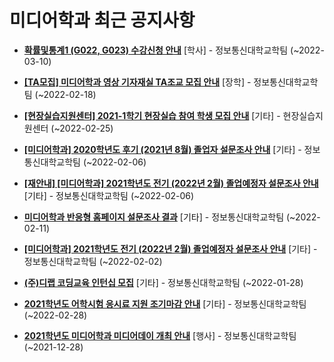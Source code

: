 # 미디어학과 최근 공지사항

* **[확률및통계1 (G022, G023) 수강신청 안내](https://media.ajou.ac.kr/media/board/board01.jsp?mode=view&amp;article_no=227867&amp;board_wrapper=%2Fmedia%2Fboard%2Fboard01.jsp&amp;pager.offset=0&amp;board_no=304)**
 [학사] - 정보통신대학교학팀 (~2022-03-10)

* **[[TA모집] 미디어학과 영상 기자재실 TA조교 모집 안내](https://media.ajou.ac.kr/media/board/board01.jsp?mode=view&amp;article_no=227807&amp;board_wrapper=%2Fmedia%2Fboard%2Fboard01.jsp&amp;pager.offset=0&amp;board_no=304)**
 [장학] - 정보통신대학교학팀 (~2022-02-18)

* **[[현장실습지원센터] 2021-1학기 현장실습 참여 학생 모집 안내](https://media.ajou.ac.kr/media/board/board01.jsp?mode=view&amp;article_no=227758&amp;board_wrapper=%2Fmedia%2Fboard%2Fboard01.jsp&amp;pager.offset=0&amp;board_no=304)**
 [기타] - 현장실습지원센터 (~2022-02-25)

* **[[미디어학과] 2020학년도 후기 (2021년 8월) 졸업자 설문조사 안내](https://media.ajou.ac.kr/media/board/board01.jsp?mode=view&amp;article_no=227718&amp;board_wrapper=%2Fmedia%2Fboard%2Fboard01.jsp&amp;pager.offset=0&amp;board_no=304)**
 [기타] - 정보통신대학교학팀 (~2022-02-06)

* **[[재안내] [미디어학과] 2021학년도 전기 (2022년 2월) 졸업예정자 설문조사 안내](https://media.ajou.ac.kr/media/board/board01.jsp?mode=view&amp;article_no=227717&amp;board_wrapper=%2Fmedia%2Fboard%2Fboard01.jsp&amp;pager.offset=0&amp;board_no=304)**
 [기타] - 정보통신대학교학팀 (~2022-02-06)

* **[미디어학과 반응형 홈페이지 설문조사 결과](https://media.ajou.ac.kr/media/board/board01.jsp?mode=view&amp;article_no=227620&amp;board_wrapper=%2Fmedia%2Fboard%2Fboard01.jsp&amp;pager.offset=0&amp;board_no=304)**
 [기타] - 정보통신대학교학팀 (~2022-02-11)

* **[[미디어학과] 2021학년도 전기 (2022년 2월) 졸업예정자 설문조사 안내](https://media.ajou.ac.kr/media/board/board01.jsp?mode=view&amp;article_no=227617&amp;board_wrapper=%2Fmedia%2Fboard%2Fboard01.jsp&amp;pager.offset=0&amp;board_no=304)**
 [기타] - 정보통신대학교학팀 (~2022-02-02)

* **[(주)디랩 코딩교육 인턴십 모집](https://media.ajou.ac.kr/media/board/board01.jsp?mode=view&amp;article_no=227516&amp;board_wrapper=%2Fmedia%2Fboard%2Fboard01.jsp&amp;pager.offset=0&amp;board_no=304)**
 [기타] - 정보통신대학교학팀 (~2022-01-28)

* **[2021학년도 어학시험 응시료 지원 조기마감 안내](https://media.ajou.ac.kr/media/board/board01.jsp?mode=view&amp;article_no=227115&amp;board_wrapper=%2Fmedia%2Fboard%2Fboard01.jsp&amp;pager.offset=0&amp;board_no=304)**
 [기타] - 정보통신대학교학팀 (~2022-02-28)

* **[2021학년도 미디어학과 미디어데이 개최 안내](https://media.ajou.ac.kr/media/board/board01.jsp?mode=view&amp;article_no=226787&amp;board_wrapper=%2Fmedia%2Fboard%2Fboard01.jsp&amp;pager.offset=0&amp;board_no=304)**
 [행사] - 정보통신대학교학팀 (~2021-12-28)
